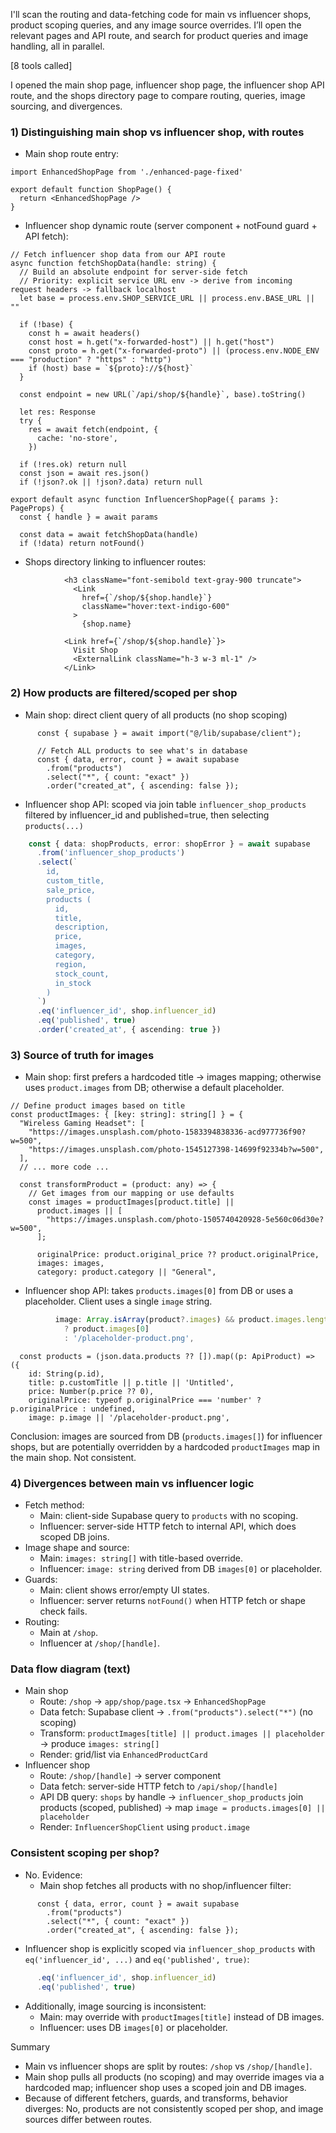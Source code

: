 I'll scan the routing and data-fetching code for main vs influencer shops, product scoping queries, and any image source overrides. I’ll open the relevant pages and API route, and search for product queries and image handling, all in parallel.

[8 tools called]

I opened the main shop page, influencer shop page, the influencer shop API route, and the shops directory page to compare routing, queries, image sourcing, and divergences.

### 1) Distinguishing main shop vs influencer shop, with routes
- Main shop route entry:
```1:5:app/shop/page.tsx
import EnhancedShopPage from './enhanced-page-fixed'

export default function ShopPage() {
  return <EnhancedShopPage />
}
```

- Influencer shop dynamic route (server component + notFound guard + API fetch):
```11:21:app/shop/[handle]/page.tsx
// Fetch influencer shop data from our API route
async function fetchShopData(handle: string) {
  // Build an absolute endpoint for server-side fetch
  // Priority: explicit service URL env -> derive from incoming request headers -> fallback localhost
  let base = process.env.SHOP_SERVICE_URL || process.env.BASE_URL || ""

  if (!base) {
    const h = await headers()
    const host = h.get("x-forwarded-host") || h.get("host")
    const proto = h.get("x-forwarded-proto") || (process.env.NODE_ENV === "production" ? "https" : "http")
    if (host) base = `${proto}://${host}`
  }
```
```30:36:app/shop/[handle]/page.tsx
  const endpoint = new URL(`/api/shop/${handle}`, base).toString()

  let res: Response
  try {
    res = await fetch(endpoint, {
      cache: 'no-store',
    })
```
```43:46:app/shop/[handle]/page.tsx
  if (!res.ok) return null
  const json = await res.json()
  if (!json?.ok || !json?.data) return null
```
```134:139:app/shop/[handle]/page.tsx
export default async function InfluencerShopPage({ params }: PageProps) {
  const { handle } = await params
  
  const data = await fetchShopData(handle)
  if (!data) return notFound()
```

- Shops directory linking to influencer routes:
```309:314:app/shops/page.tsx
            <h3 className="font-semibold text-gray-900 truncate">
              <Link
                href={`/shop/${shop.handle}`}
                className="hover:text-indigo-600"
              >
                {shop.name}
```
```366:369:app/shops/page.tsx
            <Link href={`/shop/${shop.handle}`}>
              Visit Shop
              <ExternalLink className="h-3 w-3 ml-1" />
            </Link>
```

### 2) How products are filtered/scoped per shop
- Main shop: direct client query of all products (no shop scoping)
```126:133:app/shop/enhanced-page-fixed.tsx
      const { supabase } = await import("@/lib/supabase/client");

      // Fetch ALL products to see what's in database
      const { data, error, count } = await supabase
        .from("products")
        .select("*", { count: "exact" })
        .order("created_at", { ascending: false });
```

- Influencer shop API: scoped via join table `influencer_shop_products` filtered by influencer_id and published=true, then selecting `products(...)`
```76:98:app/api/shop/[handle]/route.ts
    const { data: shopProducts, error: shopError } = await supabase
      .from('influencer_shop_products')
      .select(`
        id,
        custom_title,
        sale_price,
        products (
          id,
          title,
          description,
          price,
          images,
          category,
          region,
          stock_count,
          in_stock
        )
      `)
      .eq('influencer_id', shop.influencer_id)
      .eq('published', true)
      .order('created_at', { ascending: true })
```

### 3) Source of truth for images
- Main shop: first prefers a hardcoded title → images mapping; otherwise uses `product.images` from DB; otherwise a default placeholder.
```31:40:app/shop/enhanced-page-fixed.tsx
// Define product images based on title
const productImages: { [key: string]: string[] } = {
  "Wireless Gaming Headset": [
    "https://images.unsplash.com/photo-1583394838336-acd977736f90?w=500",
    "https://images.unsplash.com/photo-1545127398-14699f92334b?w=500",
  ],
  // ... more code ...
```
```156:163:app/shop/enhanced-page-fixed.tsx
  const transformProduct = (product: any) => {
    // Get images from our mapping or use defaults
    const images = productImages[product.title] ||
      product.images || [
        "https://images.unsplash.com/photo-1505740420928-5e560c06d30e?w=500",
      ];
```
```179:181:app/shop/enhanced-page-fixed.tsx
      originalPrice: product.original_price ?? product.originalPrice,
      images: images,
      category: product.category || "General",
```

- Influencer shop API: takes `products.images[0]` from DB or uses a placeholder. Client uses a single `image` string.
```149:152:app/api/shop/[handle]/route.ts
          image: Array.isArray(product?.images) && product.images.length > 0
            ? product.images[0]
            : '/placeholder-product.png',
```
```76:82:app/shop/[handle]/page.tsx
  const products = (json.data.products ?? []).map((p: ApiProduct) => ({
    id: String(p.id),
    title: p.customTitle || p.title || 'Untitled',
    price: Number(p.price ?? 0),
    originalPrice: typeof p.originalPrice === 'number' ? p.originalPrice : undefined,
    image: p.image || '/placeholder-product.png',
```

Conclusion: images are sourced from DB (`products.images[]`) for influencer shops, but are potentially overridden by a hardcoded `productImages` map in the main shop. Not consistent.

### 4) Divergences between main vs influencer logic
- Fetch method:
  - Main: client-side Supabase query to `products` with no scoping.
  - Influencer: server-side HTTP fetch to internal API, which does scoped DB joins.
- Image shape and source:
  - Main: `images: string[]` with title-based override.
  - Influencer: `image: string` derived from DB `images[0]` or placeholder.
- Guards:
  - Main: client shows error/empty UI states.
  - Influencer: server returns `notFound()` when HTTP fetch or shape check fails.
- Routing:
  - Main at `/shop`.
  - Influencer at `/shop/[handle]`.

### Data flow diagram (text)
- Main shop
  - Route: `/shop` → `app/shop/page.tsx` → `EnhancedShopPage`
  - Data fetch: Supabase client → `.from("products").select("*")` (no scoping)
  - Transform: `productImages[title] || product.images || placeholder` → produce `images: string[]`
  - Render: grid/list via `EnhancedProductCard`
- Influencer shop
  - Route: `/shop/[handle]` → server component
  - Data fetch: server-side HTTP fetch to `/api/shop/[handle]`
  - API DB query: `shops` by handle → `influencer_shop_products` join products (scoped, published) → map `image = products.images[0] || placeholder`
  - Render: `InfluencerShopClient` using `product.image`

### Consistent scoping per shop?
- No. Evidence:
  - Main shop fetches all products with no shop/influencer filter:
```126:133:app/shop/enhanced-page-fixed.tsx
      const { data, error, count } = await supabase
        .from("products")
        .select("*", { count: "exact" })
        .order("created_at", { ascending: false });
```
  - Influencer shop is explicitly scoped via `influencer_shop_products` with `eq('influencer_id', ...)` and `eq('published', true)`:
```95:98:app/api/shop/[handle]/route.ts
      .eq('influencer_id', shop.influencer_id)
      .eq('published', true)
```

- Additionally, image sourcing is inconsistent:
  - Main: may override with `productImages[title]` instead of DB images.
  - Influencer: uses DB `images[0]` or placeholder.

Summary
- Main vs influencer shops are split by routes: `/shop` vs `/shop/[handle]`.
- Main shop pulls all products (no scoping) and may override images via a hardcoded map; influencer shop uses a scoped join and DB images.
- Because of different fetchers, guards, and transforms, behavior diverges: No, products are not consistently scoped per shop, and image sources differ between routes.
